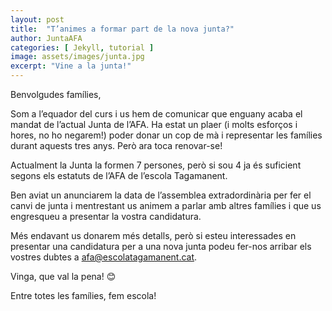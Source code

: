 ```yaml
---
layout: post
title:  "T’animes a formar part de la nova junta?"
author: JuntaAFA
categories: [ Jekyll, tutorial ]
image: assets/images/junta.jpg
excerpt: "Vine a la junta!"
---
```

Benvolgudes famílies,

Som a l’equador del curs i us hem de comunicar que enguany acaba el mandat de l’actual Junta de l’AFA. Ha estat un plaer (i molts esforços i hores, no ho negarem!) poder donar un cop de mà i representar les famílies durant aquests tres anys. Però ara toca renovar-se!

Actualment la Junta la formen 7 persones, però si sou 4 ja és suficient segons els estatuts de l’AFA de l’escola Tagamanent.

Ben aviat un anunciarem la data de l’assemblea extradordinària per fer el canvi de junta i mentrestant us animem a parlar amb altres famílies i que us engresqueu a presentar la vostra candidatura.

Més endavant us donarem més detalls, però si esteu interessades en presentar una candidatura per a una nova junta podeu fer-nos arribar els vostres dubtes a afa@escolatagamanent.cat.

Vinga, que val la pena! 😊

Entre totes les famílies, fem escola!